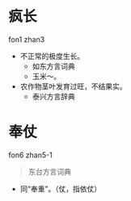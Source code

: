 # 疯长
fon1 zhan3
+ 不正常的极度生长。
  * 如东方言词典
  - 玉米～。
+ 农作物茎叶发育过旺，不结果实。
  * 泰兴方言辞典

# 奉仗
fon6 zhan5-1
> 东台方言词典
- 同“奉重”。（仗，指依仗）
